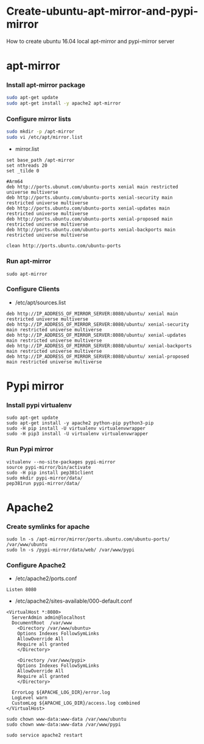 # Create-ubuntu-apt-mirror-and-pypi-mirror
How to create ubuntu 16.04 local apt-mirror and pypi-mirror server

# apt-mirror
### Install apt-mirror package
```bash
sudo apt-get update
sudo apt-get install -y apache2 apt-mirror
```
### Configure mirror lists
```bash
sudo mkdir -p /apt-mirror
sudo vi /etc/apt/mirror.list
```
* mirror.list
```
set base_path /apt-mirror
set nthreads 20
set _tilde 0

#Arm64
deb http://ports.ubunut.com/ubuntu-ports xenial main restricted universe multiverse
deb http://ports.ubuntu.com/ubuntu-ports xenial-security main restricted universe multiverse
deb http://ports.ubuntu.com/ubuntu-ports xenial-updates main restricted universe multiverse
deb http://ports.ubuntu.com/ubuntu-ports xenial-proposed main restricted universe multiverse
deb http://ports.ubuntu.com/ubuntu-ports xenial-backports main restricted universe multiverse

clean http://ports.ubuntu.com/ubuntu-ports
```
### Run apt-mirror
```
sudo apt-mirror
```
### Configure Clients
* /etc/apt/sources.list
```
deb http://IP_ADDRESS_OF_MIRROR_SERVER:8080/ubuntu/ xenial main restricted universe multiverse
deb http://IP_ADDRESS_OF_MIRROR_SERVER:8080/ubuntu/ xenial-security main restricted universe multiverse
deb http://IP_ADDRESS_OF_MIRROR_SERVER:8080/ubuntu/ xenial-updates main restricted universe multiverse
deb http://IP_ADDRESS_OF_MIRROR_SERVER:8080/ubuntu/ xenial-backports main restricted universe multiverse
deb http://IP_ADDRESS_OF_MIRROR_SERVER:8080/ubuntu/ xenial-proposed main restricted universe multiverse
```

# Pypi mirror
### Install pypi virtualenv
```
sudo apt-get update
sudo apt-get install -y apache2 python-pip python3-pip
sudo -H pip install -U virtualenv virtualenvwrapper
sudo -H pip3 install -U virtualenv virtualenvwrapper
```

### Run Pypi mirror
```
vitualenv --no-site-packages pypi-mirror
source pypi-mirror/bin/activate
sudo -H pip install pep381client
sudo mkdir pypi-mirror/data/
pep381run pypi-mirror/data/
```

# Apache2
### Create symlinks for apache
```
sudo ln -s /apt-mirror/mirror/ports.ubuntu.com/ubuntu-ports/ /var/www/ubuntu
sudo ln -s /pypi-mirror/data/web/ /var/www/pypi
```
### Configure Apache2
* /etc/apache2/ports.conf
```
Listen 8080
```
* /etc/apache2/sites-available/000-default.conf
```
<VirtualHost *:8080>
  ServerAdmin admin@localhost
  DocumentRoot  /var/www
    <Directory /var/www/ubuntu>
    Options Indexes FollowSymLinks
    AllowOverride All
    Require all granted
    </Directory>
    
    <Directory /var/www/pypi>
    Options Indexes FollowSymLinks
    AllowOverride All
    Require all granted
    </Directory>    
    
  ErrorLog ${APACHE_LOG_DIR}/error.log
  LogLevel warn
  CustomLog ${APACHE_LOG_DIR}/access.log combined
</VirtualHost>
```
```
sudo chown www-data:www-data /var/www/ubuntu
sudo chown www-data:www-data /var/www/pypi

sudo service apache2 restart
```
